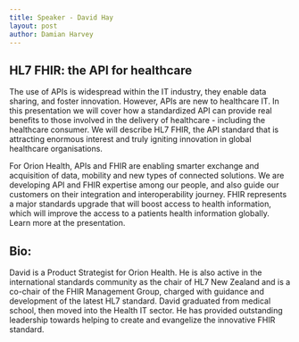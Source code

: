 ```yaml
---
title: Speaker - David Hay
layout: post
author: Damian Harvey
---
```


## HL7 FHIR: the API for healthcare

The use of APIs is widespread within the IT industry, they enable data sharing, and foster innovation. However, APIs are new to healthcare IT. In this presentation we will cover how a standardized API can provide real benefits to those involved in the delivery of healthcare - including the healthcare consumer. We will describe HL7 FHIR, the API standard that is attracting enormous interest and truly igniting innovation in global healthcare organisations.

For Orion Health, APIs and FHIR are enabling smarter exchange and acquisition of data, mobility and new types of connected solutions. We are developing API and FHIR expertise among our people, and also guide our customers on their integration and interoperability journey.
FHIR represents a major standards upgrade that will boost access to health information, which will improve the access to a patients health information globally. Learn more at the presentation.

  
## Bio:
 
David is a Product Strategist for Orion Health. He is also active in the international standards community as the chair of HL7 New Zealand and is a co-chair of the FHIR Management Group, charged with guidance and development of the latest HL7 standard. David graduated from medical school, then moved into the Health IT sector. He has provided outstanding leadership towards helping to create and evangelize the innovative FHIR standard.



